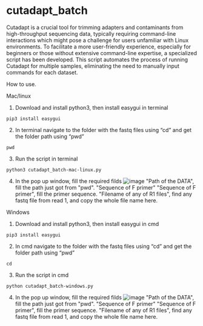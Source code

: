 # cutadapt_batch
Cutadapt is a crucial tool for trimming adapters and contaminants from high-throughput sequencing data, typically requiring command-line interactions which might pose a challenge for users unfamiliar with Linux environments. To facilitate a more user-friendly experience, especially for beginners or those without extensive command-line expertise, a specialized script has been developed. This script automates the process of running Cutadapt for multiple samples, eliminating the need to manually input commands for each dataset.

How to use.

Mac/linux   
1. Download and install python3, then install easygui in terminal

`pip3 install easygui`

2. In terminal navigate to the folder with the fastq files using “cd” and get the folder path using “pwd” 

`pwd`

3. Run the script in terminal

`python3 cutadapt_batch-mac-linux.py`

4. In the pop up window, fill the required filds
![image](https://github.com/user-attachments/assets/7169807e-e17b-41ee-8a7b-10915c207a7f)
"Path of the DATA", fill the path just got from "pwd".
"Sequence of F primer" "Sequence of F primer", fill the primer sequence.
"Filename of any of R1 files", find any fastq file from read 1, and copy the whole file name here.

Windows   
1. Download and install python3, then install easygui in cmd

`pip3 install easygui`

2. In cmd navigate to the folder with the fastq files using “cd” and get the folder path using “pwd” 

`cd`

3. Run the script in cmd

`python cutadapt_batch-windows.py`

4. In the pop up window, fill the required filds
![image](https://github.com/user-attachments/assets/7169807e-e17b-41ee-8a7b-10915c207a7f)
"Path of the DATA", fill the path just got from "pwd".
"Sequence of F primer" "Sequence of F primer", fill the primer sequence.
"Filename of any of R1 files", find any fastq file from read 1, and copy the whole file name here.

